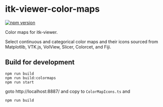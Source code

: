 # itk-viewer-color-maps

[![npm version](https://badge.fury.io/js/itk-viewer-color-maps.svg)](https://www.npmjs.com/package/itk-viewer-color-maps)

Color maps for itk-viewer.

Select continuous and categorical color maps and their icons sourced from Matplotlib,
VTK.js, VolView, Slicer, Colorcet, and Fiji.


## Build for development

```
npm run build
npm run build:colormaps
npm run start
```

goto http://localhost:8887/ and copy to `ColorMapIcons.ts` and

```
npm run build
```
